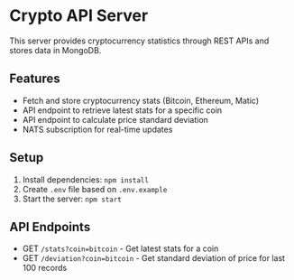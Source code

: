 # Crypto API Server

This server provides cryptocurrency statistics through REST APIs and stores data in MongoDB.

## Features
- Fetch and store cryptocurrency stats (Bitcoin, Ethereum, Matic)
- API endpoint to retrieve latest stats for a specific coin
- API endpoint to calculate price standard deviation
- NATS subscription for real-time updates

## Setup
1. Install dependencies: `npm install`
2. Create `.env` file based on `.env.example`
3. Start the server: `npm start`

## API Endpoints
- GET `/stats?coin=bitcoin` - Get latest stats for a coin
- GET `/deviation?coin=bitcoin` - Get standard deviation of price for last 100 records
